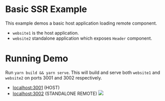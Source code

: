 # Basic SSR Example

This example demos a basic host application loading remote component.

- `website1` is the host application.
- `website2` standalone application which exposes `Header` component.

# Running Demo

Run `yarn build && yarn serve`. This will build and serve both `website1` and `website2` on ports 3001 and 3002 respectively.

- [localhost:3001](http://localhost:3001/) (HOST)
- [localhost:3002](http://localhost:3002/) (STANDALONE REMOTE)
  <img src="https://ssl.google-analytics.com/collect?v=1&t=event&ec=email&ea=open&t=event&tid=UA-120967034-1&z=1589682154&cid=ae045149-9d17-0367-bbb0-11c41d92b411&dt=ModuleFederationExamples&dp=/email/ServerSideRendering">
